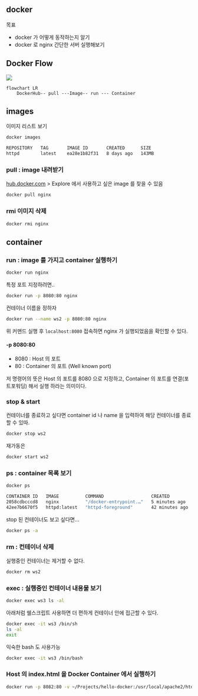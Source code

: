 ## docker

목표

* docker 가 어떻게 동작하는지 알기
* docker 로 nginx 간단한 서버 실행해보기

## Docker Flow

[![](https://mermaid.ink/img/eyJjb2RlIjoiZmxvd2NoYXJ0IExSXG4gICAgRG9ja2VySHViLS0gcHVsbCAtLS1JbWFnZXMtLSBydW4gLS0tIENvbnRhaW5lciIsIm1lcm1haWQiOnsidGhlbWUiOiJkZWZhdWx0In0sInVwZGF0ZUVkaXRvciI6ZmFsc2UsImF1dG9TeW5jIjp0cnVlLCJ1cGRhdGVEaWFncmFtIjpmYWxzZX0)](https://mermaid-js.github.io/mermaid-live-editor/edit#eyJjb2RlIjoiZmxvd2NoYXJ0IExSXG4gICAgRG9ja2VySHViLS0gcHVsbCAtLS1JbWFnZXMtLSBydW4gLS0tIENvbnRhaW5lciIsIm1lcm1haWQiOiJ7XG4gIFwidGhlbWVcIjogXCJkZWZhdWx0XCJcbn0iLCJ1cGRhdGVFZGl0b3IiOmZhbHNlLCJhdXRvU3luYyI6dHJ1ZSwidXBkYXRlRGlhZ3JhbSI6ZmFsc2V9)

```mermaid
flowchart LR
    DockerHub-- pull ---Image-- run --- Container
```

## images

이미지 리스트 보기

```bash
docker images
```

```bash
REPOSITORY   TAG       IMAGE ID       CREATED      SIZE
httpd        latest    ea28e1b82f31   8 days ago   143MB
```

### pull : image 내려받기

[hub.docker.com](https://hub.docker.com/) > Explore 에서 사용하고 싶은 image 를 찾을 수 있음

```bash
docker pull nginx
```

### rmi 이미지 삭제

```bash
docker rmi nginx
```

## container

### run : image 를 가지고 container 실행하기

```bash
docker run nginx
```

특정 포트 지정하려면..

```bash
docker run -p 8080:80 nginx
```

컨테이너 이름을 정하자

```bash
docker run --name ws2 -p 8080:80 nginx
```

위 커맨드 실행 후 `localhost:8080` 접속하면 nginx 가 실행되었음을 확인할 수 있다.

#### -p 8080:80

* 8080 : Host 의 포트
* 80 : Container 의 포트 (Well known port)

저 명령어의 뜻은 Host 의 포트를 8080 으로 지정하고,
Container 의 포트를 연결(포트포워딩) 해서 실행 하라는 의미이다.


### stop & start

컨테이너를 종료하고 싶다면 container id 나 name 을 입력하여 해당 컨테이너를 종료할 수 있따.

```bash
docker stop ws2
```

재가동은 

```bash
docker start ws2
```

### ps : container 목록 보기

```bash
docker ps
```

```bash
CONTAINER ID   IMAGE          COMMAND                  CREATED          STATUS          PORTS                  NAMES
2058cdbcccd8   nginx          "/docker-entrypoint.…"   5 minutes ago    Up 5 minutes    0.0.0.0:8080->80/tcp   stupefied_easley
42ee7b6670f5   httpd:latest   "httpd-foreground"       42 minutes ago   Up 42 minutes   80/tcp
```

stop 된 컨테이너도 보고 싶다면...

```bash
docker ps -a
```

### rm : 컨테이너 삭제

실행중인 컨테이너는 제거할 수 없다.

```bash
docker rm ws2
```

### exec : 실행중인 컨테이너 내용물 보기

```bash
docker exec ws3 ls -al
```

아래처럼 쉘스크립트 사용하면 더 편하게 컨테이너 안에 접근할 수 있다.

```bash
docker exec -it ws3 /bin/sh
ls -al
exit
```

익숙한 bash 도 사용가능

```bash
docker exec -it ws3 /bin/bash
```

### Host 의 index.html 을 Docker Container 에서 실행하기

```bash
docker run -p 8082:80 -v ~/Projects/hello-docker:/usr/local/apache2/htdocs/ httpd
```